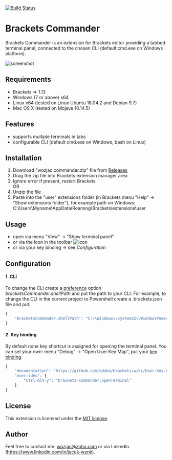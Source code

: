 [![Build Status](https://travis-ci.com/wozjac/brackets-commander.svg?branch=master)](https://travis-ci.com/wozjac/brackets-commander)

Brackets Commander
==================
Brackets Commander is an extension for Brackets editor providing a tabbed terminal panel, connected to the chosen CLI (default cmd.exe on Windows platform).

![screenshot](https://www.mediafire.com/convkey/d784/bj2bgzzt5okwa9q6g.jpg)

Requirements
------------
- Brackets => 1.13
- Windows (7 or above) x64 
- Linux x64 (tested on Linux Ubuntu 18.04.2 and Debian 9.7)
- Mac OS X (tested on Mojave 10.14.5) 

Features
--------
- supports multiple terminals in tabs
- configurable CLI (default cmd.exe on Windows, bash on Linux) 

Installation
------------
1. Download "wozjac.commander.zip" file from [Releases](https://github.com/wozjac/brackets-commander/releases)
2. Drag the zip file into Brackets extension manager area
3. Ignore error if present, restart Brackets  
OR  
3. Unzip the file  
4. Paste into the "user" extensions folder (in Brackets menu "Help" -> "Show extensions folder"), for example path on Windows: 
C:\Users\Myname\AppData\Roaming\Brackets\extensions\user

Usage
-----
- open via menu "View" -> "Show terminal panel"
- or via the icon in the toolbar ![icon](https://www.mediafire.com/convkey/988f/w3z9rkpyt60355v6g.jpg)
- or via your key binding -> see *Configuration*

Configuration
-------------

#### 1. CLI
To change the CLI create a [preference](https://github.com/adobe/brackets/wiki/How-to-Use-Brackets#preferences) option *bracketsCommander.shellPath* and put the path to your CLI.
For example, to change the CLI in the current project to Powershell create a .brackets.json file and put:  
```javascript
{  
    "bracketsCommander.shellPath": "C:\\Windows\\system32\\WindowsPowerShell\\v1.0\\powershell.exe"  
}
```

#### 2. Key binding
By default none key shortcut is assigned for opening the terminal panel. You can set your own: menu "Debug" -> "Open User Key Map", put your [key binding](https://github.com/adobe/brackets/wiki/User-Key-Bindings).
```javascript
{
    "documentation": "https://github.com/adobe/brackets/wiki/User-Key-Bindings",
    "overrides": {
        "Ctrl-Alt-y": "brackets-commander.openTerminal"
    }
}
```

License
-------
This extension is licensed under the [MIT license](http://opensource.org/licenses/MIT).

Author
------
Feel free to contact me: wozjac@zoho.com or via LinkedIn (https://www.linkedin.com/in/jacek-wznk).

